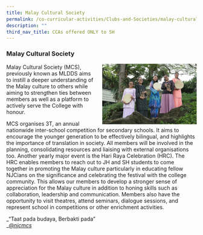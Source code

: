 ```yaml
---
title: Malay Cultural Society
permalink: /co-curricular-activities/Clubs-and-Societies/malay-cultural-society/
description: ""
third_nav_title: CCAs offered ONLY to SH
---
```

### Malay Cultural Society

<img src="/images/MLDDS1.png" style="width:250px;height:160px;margin-left:15px;" align="right"> Malay Cultural Society (MCS), previously known as MLDDS aims to instill a deeper understanding of the Malay culture to others while aiming to strengthen ties between members as well as a platform to actively serve the College with honour.

MCS organises 3T, an annual nationwide inter-school competition for secondary schools. It aims to encourage the younger generation to be effectively bilingual, and highlights the importance of translation in society. All members will be involved in the planning, consolidating resources and liaising with external organisations too. Another yearly major event is the Hari Raya Celebration (HRC). The HRC enables members to reach out to JH and SH students to come together in promoting the Malay culture particularly in educating fellow NJCians on the significance and celebrating the festival with the college community. This allows our members to develop a stronger sense of appreciation for the Malay culture in addition to honing skills such as collaboration, leadership and communication. Members also have the opportunity to visit theatres, attend seminars, dialogue sessions, and represent school in competitions or other enrichment activities.

_“Taat pada budaya, Berbakti pada”  
_[_@njcmcs_](https://www.instagram.com/njcmcs/?hl=en)